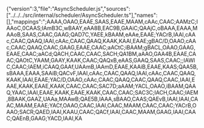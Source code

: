 {"version":3,"file":"AsyncScheduler.js","sources":["../../../src/internal/scheduler/AsyncScheduler.ts"],"names":[],"mappings":";AAAA,OAAO,EAAE,SAAS,EAAE,MAAM,cAAc,CAAC;AAMzC;IAAoC,0CAAS;IAmB3C,wBAAY,eAA8B,EAC9B,GAAiC;QAAjC,oBAAA,EAAA,MAAoB,SAAS,CAAC,GAAG;QAD7C,YAEE,kBAAM,eAAe,EAAE;YACrB,IAAI,cAAc,CAAC,QAAQ,IAAI,cAAc,CAAC,QAAQ,KAAK,KAAI,EAAE;gBAC/D,OAAO,cAAc,CAAC,QAAQ,CAAC,GAAG,EAAE,CAAC;aACtC;iBAAM;gBACL,OAAO,GAAG,EAAE,CAAC;aACd;QACH,CAAC,CAAC,SACH;QA1BM,aAAO,GAA4B,EAAE,CAAC;QAOtC,YAAM,GAAY,KAAK,CAAC;QAQxB,eAAS,GAAQ,SAAS,CAAC;;IAWlC,CAAC;IAEM,iCAAQ,GAAf,UAAmB,IAAmD,EAAE,KAAiB,EAAE,KAAS;QAA5B,sBAAA,EAAA,SAAiB;QACvF,IAAI,cAAc,CAAC,QAAQ,IAAI,cAAc,CAAC,QAAQ,KAAK,IAAI,EAAE;YAC/D,OAAO,cAAc,CAAC,QAAQ,CAAC,QAAQ,CAAC,IAAI,EAAE,KAAK,EAAE,KAAK,CAAC,CAAC;SAC7D;aAAM;YACL,OAAO,iBAAM,QAAQ,YAAC,IAAI,EAAE,KAAK,EAAE,KAAK,CAAC,CAAC;SAC3C;IACH,CAAC;IAEM,8BAAK,GAAZ,UAAa,MAAwB;QAE5B,IAAA,sBAAO,CAAS;QAEvB,IAAI,IAAI,CAAC,MAAM,EAAE;YACf,OAAO,CAAC,IAAI,CAAC,MAAM,CAAC,CAAC;YACrB,OAAO;SACR;QAED,IAAI,KAAU,CAAC;QACf,IAAI,CAAC,MAAM,GAAG,IAAI,CAAC;QAEnB,GAAG;YACD,IAAI,KA                                                                                                                                                                                                                                                                                                                                                                                                                                                                                                                                                                                                                                                                                                                                                                                                                                                                                                                                                                                                                                                                                                                                                                                                                                                                                                                                                                                                                                                                                                                                                                                                                                                                                                                                                                                                                                                                                                                                                                                                                                                                                                                                                                                                                                                                                                                                                                                              
